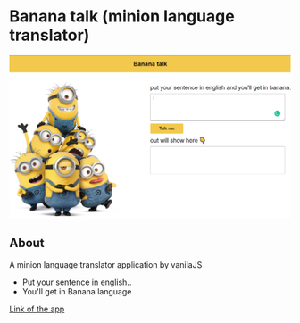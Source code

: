 # Banana talk (minion language translator)

![alt text](1.png)

## About 

<p>A minion language translator application by vanilaJS</p>

- Put your sentence in english..
- You'll get in Banana language


[Link of the app](https://bananatalk-github-io.vercel.app/)